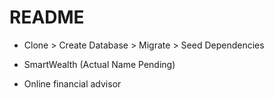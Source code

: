# README

* Clone > Create Database > Migrate > Seed Dependencies

* SmartWealth (Actual Name Pending)

* Online financial advisor